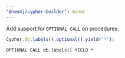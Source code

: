 ```yaml
---
"@neo4j/cypher-builder": minor
---
```


Add support for `OPTIONAL CALL` on procedures:

```js
Cypher.db.labels().optional().yield("*");
```

```cypher
OPTIONAL CALL db.labels() YIELD *
```
